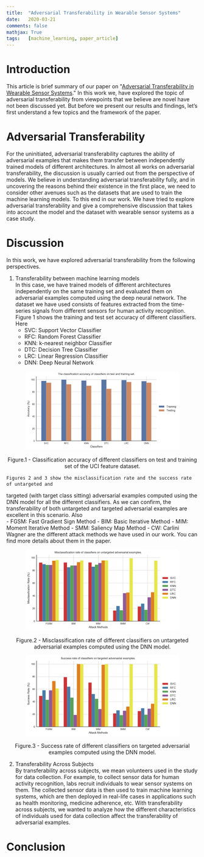 ```yaml
---
title: 	"Adversarial Transferability in Wearable Sensor Systems"
date: 	2020-03-21
comments: false
mathjax: True
tags: 	[machine_learning, paper_article]
---
```


# Introduction
This article is brief summary of our paper on "[Adversarial Transferability in 
Wearable Sensor Systems](https://arxiv.org/pdf/2003.07982.pdf)." In this work we, 
have explored the topic of adversarial transferability from viewpoints that 
we believe are novel have not been discussed yet. But before we present our results 
and findings, let’s first understand a few topics and the framework of the paper.

# Adversarial Transferability
For the uninitiated, adversarial transferability captures the ability of adversarial 
examples that makes them transfer between independently trained models of different 
architectures. In almost all works on adversarial transferability, 
the discussion is usually carried out from the perspective of models. We believe 
in understanding adversarial transferability fully, and in uncovering the reasons 
behind their existence in the first place, we need to consider other avenues such 
as the datasets that are used to train the machine learning models. To this end 
in our work. We have tried to explore adversarial transferability and give a 
comprehensive discussion that takes into account the model and the dataset with 
wearable sensor systems as a case study.


# Discussion
In this work, we have explored adversarial transferability from the following perspectives. 
1. Transferability between machine learning models  
	In this case, we have trained models of different architectures independently on the 
same training set and evaluated them on adversarial examples computed using the 
deep neural network. The dataset we have used consists of features extracted from 
the time-series signals from different sensors for human activity recognition.
Figure 1 shows the training and test set accuracy of different classifiers. Here  
	- SVC: Support Vector Classifier
	- RFC: Random Forest Classifier
	- KNN: k-nearest neighbor Classifier
	- DTC: Decision Tree Classifier
	- LRC: Linear Regression Classifier
	- DNN: Deep Neural Network

<p align="center">
  <img src="../assets/images/transferability/clfs_acc.png" alt="Clfs Acc" style="width:80%"/>
  <figcaption align="center">Figure.1 - Classification accuracy of different classifiers on test and training set of the UCI feature dataset.</figcaption>
</p>

	Figures 2 and 3 show the misclassification rate and the success rate of untargeted and 
targeted (with target class sitting) adversarial examples computed using the DNN model 
for all the different classifiers. As we can confirm, the transferability of both 
untargeted and targeted adversarial examples are excellent in this scenario. Also  
	- FGSM: Fast Gradient Sign Method
	- BIM: Basic Iterative Method
	- MIM: Moment Iterative Method
	- SMM: Saliency Map Method
	- CW: Carlini Wagner
	are the different attack methods we have used in our work. You can find more 
	details about them in the paper.
	

<p align="center">
  <img src="../assets/images/transferability/ms_rate_untar_model_trans.png" alt="Model Untargeted Results" style="width:80%"/>
  <figcaption align="center">Figure.2 - Misclassification rate of different classifiers on untargeted adversarial examples computed using the DNN model.</figcaption>
</p>

<p align="center">
  <img src="../assets/images/transferability/acc_tar_model_trans.png" alt="Model Targeted Results" style="width:80%"/>
  <figcaption align="center">Figure.3 - Success rate of different classifiers on targeted adversarial examples computed using the DNN model.</figcaption>
</p>


2. Transferability Across Subjects  
	By transferability across subjects, we mean volunteers used in the study for data 
collection. For example, to collect sensor data for human activity recognition, 
labs recruit individuals to wear sensor systems on them. The collected sensor data 
is then used to train machine learning systems, which are then deployed in real-life 
cases in applications such as health monitoring, medicine adherence, etc. With 
transferability across subjects, we wanted to analyze how the different characteristics of individuals
used for data collection affect the transferability of adversarial examples.  


# Conclusion